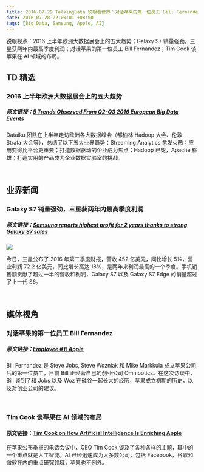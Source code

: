 ```yaml
---
title: 2016-07-29 TalkingData 锐眼看世界：对话苹果的第一位员工 Bill Fernandez
date: 2016-07-28 22:00:01 +08:00
tags: [Big Data, Samsung, Apple, AI]
---
```


锐眼视点：2016 上半年欧洲大数据展会上的五大趋势；Galaxy S7 销量强劲，三星获两年内最高季度利润；对话苹果的第一位员工 Bill Fernandez；Tim Cook 谈苹果在 AI 领域的布局。

## TD 精选

### 2016 上半年欧洲大数据展会上的五大趋势

##### 原文链接：[5 Trends Observed From Q2-Q3 2016 European Big Data Events](http://www.dataiku.com/blog/2016/07/19/trends-observed-from-q2-q3-2016-european-big-data-events.html)

Dataiku 团队在上半年走访欧洲各大数据峰会（都柏林 Hadoop 大会、伦敦 Strata 大会等），总结了以下五大业界趋势：Streaming Analytics 愈发火热；应用变得比平台更重要；打造数据驱动的企业成为焦点；Hadoop 已死，Apache 称雄；打造实用的产品成为企业数据实验室的挑战。

<br>

## 业界新闻

### Galaxy S7 销量强劲，三星获两年内最高季度利润

##### 原文链接：[Samsung reports highest profit for 2 years thanks to strong Galaxy S7 sales](https://techcrunch.com/2016/07/27/samsung-reports-highest-profit-for-2-years-thanks-to-strong-galaxy-s7-sales/)

![](http://i4.piimg.com/567416/5b7155f07ec4d977t.jpg)

今日，三星公布了 2016 年第二季度财报，营收 452 亿美元，同比增长 5%，营业利润 72.2 亿美元，同比增长高达 18%，是两年来利润最高的一个季度。手机销售额贡献了超过一半的营收和利润，Galaxy S7 以及 Galaxy S7 Edge 的销量超过了上一代 S6。

<br>

## 媒体视角

### 对话苹果的第一位员工 Bill Fernandez

##### 原文链接：[Employee #1: Apple](http://www.themacro.com/articles/2016/07/employee-1-apple/)

Bill Fernandez 是 Steve Jobs, Steve Wozniak 和 Mike Markkula 成立苹果公司后的第一位员工，目前 Bill 正经营自己的创业公司 Omnibotics。在这次访谈中，Bill 谈到了和 Jobs 以及 Woz 在硅谷一起长大的经历，苹果成立初期的历史，以及对创业公司的建议。

<br>

### Tim Cook 谈苹果在 AI 领域的布局

#### 原文链接：[Tim Cook on How Artificial Intelligence Is Enriching Apple](http://gadgets.ndtv.com/apps/features/tim-cook-on-how-artificial-intelligence-is-enriching-apple-865872)

在苹果公布季报的电话会议中，CEO Tim Cook 谈及了各种各样的主题，其中的一个重点就是人工智能。AI 已经迅速成为大多数公司，包括 Facebook，谷歌和微软在内的重点研究领域，苹果也不例外。

<br>
